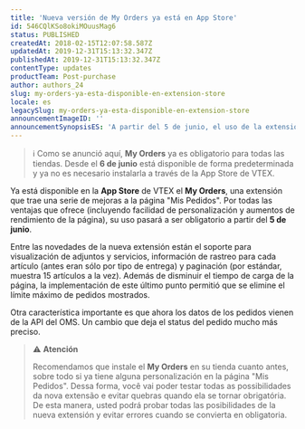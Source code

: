 ```yaml
---
title: 'Nueva versión de My Orders ya está en App Store'
id: 546CQlKSo8okiMOuusMag6
status: PUBLISHED
createdAt: 2018-02-15T12:07:58.587Z
updatedAt: 2019-12-31T15:13:32.347Z
publishedAt: 2019-12-31T15:13:32.347Z
contentType: updates
productTeam: Post-purchase
author: authors_24
slug: my-orders-ya-esta-disponible-en-extension-store
locale: es
legacySlug: my-orders-ya-esta-disponible-en-extension-store
announcementImageID: ''
announcementSynopsisES: 'A partir del 5 de junio, el uso de la extensión a la página "Mis pedidos" será obligatorio para todas las tiendas.'
---
```


>ℹ️ Como se anunció aquí, **My Orders** ya es obligatorio para todas las tiendas. Desde el **6 de junio** está disponible de forma predeterminada y ya no es necesario instalarla a través de la App Store de VTEX.

Ya está disponible en la __App Store__ de VTEX el __My Orders__, una extensión que trae una serie de mejoras a la página "Mis Pedidos". Por todas las ventajas que ofrece (incluyendo facilidad de personalización y aumentos de rendimiento de la página), su uso pasará a ser obligatorio a partir del __5 de junio__.

Entre las novedades de la nueva extensión están el soporte para visualización de adjuntos y servicios, información de rastreo para cada artículo (antes eran sólo por tipo de entrega) y paginación (por estándar, muestra 15 artículos a la vez). Además de disminuir el tiempo de carga de la página, la implementación de este último punto permitió que se elimine el límite máximo de pedidos mostrados.

Otra característica importante es que ahora los datos de los pedidos vienen de la API del OMS. Un cambio que deja el status del pedido mucho más preciso.

>⚠️ **Atención**
>
> 
> Recomendamos que instale el **My Orders** en su tienda cuanto antes, sobre todo si ya tiene alguna personalización en la página "Mis Pedidos". Dessa forma, você vai poder testar todas as possibilidades da nova extensão e evitar quebras quando ela se tornar obrigatória. De esta manera, usted podrá probar todas las posibilidades de la nueva extensión y evitar errores cuando se convierta en obligatoria.
